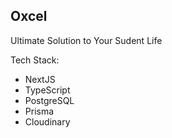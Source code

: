 ## Oxcel

Ultimate Solution to Your Sudent Life

Tech Stack:
- NextJS
- TypeScript
- PostgreSQL
- Prisma
- Cloudinary
